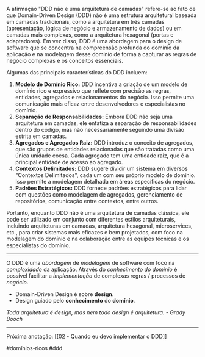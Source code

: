 A afirmação "DDD não é uma arquitetura de camadas" refere-se ao fato de que Domain-Driven Design (DDD) não é uma estrutura arquitetural baseada em camadas tradicionais, como a arquitetura em três camadas (apresentação, lógica de negócio e armazenamento de dados) ou em camadas mais complexas, como a arquitetura hexagonal (portas e adaptadores). Em vez disso, DDD é uma abordagem para o design de software que se concentra na compreensão profunda do domínio da aplicação e na modelagem desse domínio de forma a capturar as regras de negócio complexas e os conceitos essenciais.

Algumas das principais características do DDD incluem:

1. **Modelo de Domínio Rico:** DDD incentiva a criação de um modelo de domínio rico e expressivo que reflete com precisão as regras, entidades, agregados e relacionamentos do negócio. Isso permite uma comunicação mais eficaz entre desenvolvedores e especialistas no domínio.
2. **Separação de Responsabilidades:** Embora DDD não seja uma arquitetura em camadas, ele enfatiza a separação de responsabilidades dentro do código, mas não necessariamente seguindo uma divisão estrita em camadas.
3. **Agregados e Agregados Raiz:** DDD introduz o conceito de agregados, que são grupos de entidades relacionadas que são tratadas como uma única unidade coesa. Cada agregado tem uma entidade raiz, que é a principal entidade de acesso ao agregado.
4. **Contextos Delimitados:** DDD sugere dividir um sistema em diversos "Contextos Delimitados", cada um com seu próprio modelo de domínio. Isso permite a modelagem detalhada em áreas específicas do negócio.
5. **Padrões Estratégicos:** DDD fornece padrões estratégicos para lidar com questões como modelagem de agregados, gerenciamento de repositórios, comunicação entre contextos, entre outros.

Portanto, enquanto DDD não é uma arquitetura de camadas clássica, ele pode ser utilizado em conjunto com diferentes estilos arquiteturais, incluindo arquiteturas em camadas, arquitetura hexagonal, microservices, etc., para criar sistemas mais eficazes e bem projetados, com foco na modelagem do domínio e na colaboração entre as equipes técnicas e os especialistas do domínio.

---

O DDD é uma *abordagem* de *modelagem* de software com foco na *complexidade* da aplicação.
Através do *conhecimento do domínio* é possível facilitar a *implementação* de complexas regras / processos de *negócio*.

- Domain-Driven Design é sobre **design**.
- Design guiado pelo **conhecimento** do **domínio**.

*Toda arquitetura é design, mas nem todo design é arquitetura. - Grady Booch*

---
Próxima anotação: [[02 - Quando eu devo implementar o DDD]]

#domínios-ricos #ddd 